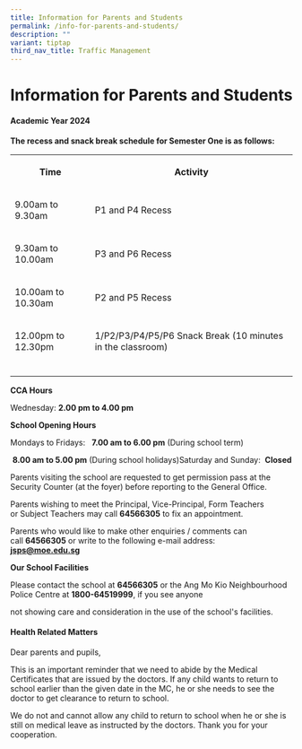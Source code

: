 ```yaml
---
title: Information for Parents and Students
permalink: /info-for-parents-and-students/
description: ""
variant: tiptap
third_nav_title: Traffic Management
---
```

<h1><strong>Information for Parents and Students</strong></h1><h4>Academic Year 2024</h4><p><strong>The recess and snack break schedule for Semester One is as follows:</strong></p><table><tbody><tr><th rowspan="1" colspan="1"><p>Time</p></th><th rowspan="1" colspan="1"><p>Activity</p></th></tr><tr><td rowspan="1" colspan="1"><p>9.00am to 9.30am</p></td><td rowspan="1" colspan="1"><p>P1 and P4 Recess</p></td></tr><tr><td rowspan="1" colspan="1"><p>9.30am to 10.00am</p></td><td rowspan="1" colspan="1"><p>P3 and P6 Recess</p></td></tr><tr><td rowspan="1" colspan="1"><p>10.00am to 10.30am</p></td><td rowspan="1" colspan="1"><p>P2 and P5 Recess</p></td></tr><tr><td rowspan="1" colspan="1"><p>12.00pm to 12.30pm</p></td><td rowspan="1" colspan="1"><p>1/P2/P3/P4/P5/P6 Snack Break (10 minutes in the classroom)</p></td></tr><tr><td rowspan="1" colspan="1"><p></p></td><td rowspan="1" colspan="1"><p></p></td></tr></tbody></table><p><strong>CCA Hours</strong></p><p>Wednesday:&nbsp;<strong>2.00&nbsp;pm to 4.00 pm</strong></p><p><strong>School Opening Hours</strong></p><p>Mondays to Fridays:&nbsp; &nbsp;<strong>7.00 am to 6.00 pm</strong>&nbsp;(During school term)&nbsp; &nbsp;&nbsp;</p><p>&nbsp;<strong>8.00 am to 5.00 pm</strong>&nbsp;(During school holidays)Saturday and Sunday:&nbsp;&nbsp;<strong>Closed</strong></p><p>Parents visiting the school are requested to get permission pass at the Security Counter (at the foyer)&nbsp;before&nbsp;reporting to the General Office.</p><p>Parents wishing to meet the Principal, Vice-Principal, Form Teachers or&nbsp;Subject Teachers may call&nbsp;<strong>64566305</strong>&nbsp;to fix an appointment.</p><p>Parents who would like to make other enquiries / comments can call&nbsp;<strong>64566305</strong>&nbsp;or&nbsp;write to the following e-mail address:<br><strong><a href="mailto:jsps@moe.edu.sg" rel="noopener noreferrer nofollow" target="_blank">jsps@moe.edu.sg</a></strong></p><p><strong>Our School Facilities</strong></p><p>Please contact the school at&nbsp;<strong>64566305</strong>&nbsp;or the Ang Mo Kio Neighbourhood Police Centre at&nbsp;<strong>1800-64519999</strong>,&nbsp;if you see anyone&nbsp;</p><p>not showing care and consideration in the use of the school's facilities.</p><h4>Health Related Matters</h4><p>Dear parents and pupils,</p><p>This is an important reminder that we need to abide by the Medical Certificates that&nbsp;are&nbsp;issued by the doctors. If any child wants&nbsp;to return to school earlier than the given date in the MC,&nbsp;he or she&nbsp;needs to see the doctor to get clearance to return to school.</p><p>We do not and cannot allow any child to return to school when he or she is still on medical leave as instructed by the doctors. Thank you for your cooperation.</p>